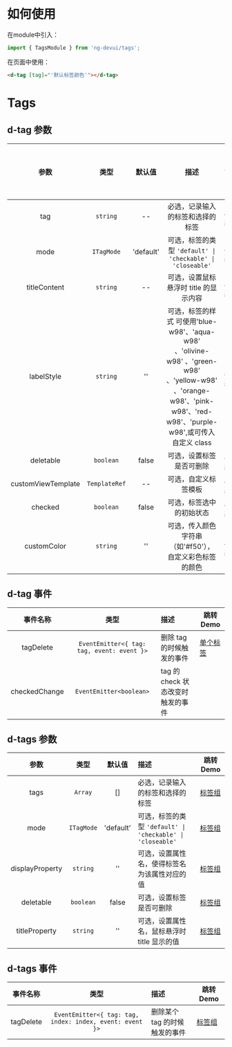# 如何使用
在module中引入：
```ts
import { TagsModule } from 'ng-devui/tags';
```

在页面中使用：
```html
<d-tag [tag]="'默认标签颜色'"></d-tag>
```
# Tags

## d-tag 参数

|        参数        |     类型      |   默认值    | 描述                                                                                                                                                                | 跳转 Demo                                    |全局配置项| 
| :----------------: | :----------------: | :-----------: | :-------: | :------------------------------------------------------------------------------------------------------------------------------------------------------------------ | -------------------------------------------- |
|        tag         |   `string`    |    --     | 必选，记录输入的标签和选择的标签                                                                                                                                    | [单个标签](demo#single-tag) |
|        mode        |  `ITagMode`   | 'default' | 可选，标签的类型 `'default' \| 'checkable' \| 'closeable'`                                                                                                          | [单个标签](demo#single-tag) |
|    titleContent    |   `string`    |    --     | 可选，设置鼠标悬浮时 title 的显示内容                                                                                                                               | [单个标签](demo#single-tag) |
|     labelStyle     |   `string`    |    ''     | 可选，标签的样式 可使用'blue-w98'、'aqua-w98' 、'olivine-w98' 、'green-w98' 、'yellow-w98' 、'orange-w98'、'pink-w98'、'red-w98'、'purple-w98',或可传入自定义 class | [单个标签](demo#single-tag) |
|     deletable      |   `boolean`   |   false   | 可选，设置标签是否可删除                                                                                                                                            | [单个标签](demo#single-tag) |
| customViewTemplate | `TemplateRef` |    --     | 可选，自定义标签模板                                                                                                                                                | [单个标签](demo#single-tag) |
|      checked       |   `boolean`   |   false   | 可选，标签选中的初始状态                                                                                                                                            | [单个标签](demo#single-tag) |
|    customColor     |   `string`    |    ''     | 可选，传入颜色字符串（如'#f50'），自定义彩色标签的颜色                                                                                                              | [单个标签](demo#single-tag) |

## d-tag 事件

|   事件名称    |                    类型                    | 描述                              | 跳转 Demo                                    |
| :-----------: | :----------------------------------------: | :-------------------------------- | -------------------------------------------- |
|   tagDelete   | `EventEmitter<{ tag: tag, event: event }>` | 删除 tag 的时候触发的事件         | [单个标签](demo#single-tag) |
| checkedChange |          `EventEmitter<boolean>`           | tag 的 check 状态改变时触发的事件 |                                              |

## d-tags 参数

|      参数       |    类型    |   默认值    | 描述                                                       | 跳转 Demo                                  |
| :-------------: | :--------: | :-------: | :--------------------------------------------------------- | ------------------------------------------ |
|      tags       |  `Array`   |    []     | 必选，记录输入的标签和选择的标签                           | [标签组](demo#tags-group) |
|      mode       | `ITagMode` | 'default' | 可选，标签的类型 `'default' \| 'checkable' \| 'closeable'` | [标签组](demo#tags-group) |
| displayProperty |  `string`  |    ''     | 可选，设置属性名，使得标签名为该属性对应的值               | [标签组](demo#tags-group) |
|    deletable    | `boolean`  |   false   | 可选，设置标签是否可删除                                   | [标签组](demo#tags-group) |
|  titleProperty  |  `string`  |    ''     | 可选，设置属性名，鼠标悬浮时 title 显示的值                | [标签组](demo#tags-group) |

## d-tags 事件

| 事件名称  |                           类型                           | 描述                          | 跳转 Demo                                  |
| :-------: | :------------------------------------------------------: | :---------------------------- | ------------------------------------------ |
| tagDelete | `EventEmitter<{ tag: tag, index: index, event: event }>` | 删除某个 tag 的时候触发的事件 | [标签组](demo#tags-group) |
